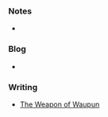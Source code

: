 ### Notes
- []()

### Blog
 - []()

### Writing
- [The Weapon of Waupun](writing/The%20Weapon%20of%20Waupun)